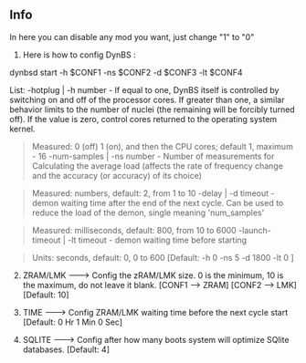 ## Info

In here you can disable any mod you want, just change "1" to "0"

1. Here is how to config DynBS :

dynbsd start -h $CONF1 -ns $CONF2 -d $CONF3 -lt $CONF4

List: 
-hotplug | -h number - If equal to one, DynBS itself is controlled by switching on and off of the processor cores. If greater than one, a similar behavior limits to the number of nuclei (the remaining will be forcibly turned off). If the value is zero, control cores returned to the operating system kernel. 

> Measured: 0 (off) 1 (on), and then the CPU cores; default 1, maximum - 16 
-num-samples | -ns number - Number of measurements for Calculating the average load (affects the rate of frequency change and the accuracy (or accuracy) of its choice) 

> Measured: numbers, default: 2, from 1 to 10 
-delay | -d timeout - demon waiting time after the end of the next cycle. Can be used to reduce the load of the demon, single meaning 'num_samples' 

> Measured: milliseconds, default: 800, from 10 to 6000 
-launch-timeout | -lt timeout - demon waiting time before starting 

> Units: seconds, default: 0, 0 to 600 
[Default: -h 0 -ns 5 -d 1800 -lt 0 ]

2. ZRAM/LMK ---> Config the zRAM/LMK size. 0 is the minimum, 10 is the maximum, do not leave it blank. [CONF1 --> ZRAM] [CONF2 --> LMK] [Default: 10]

3. TIME ---> Config ZRAM/LMK waiting time before the next cycle start [Default: 0 Hr 1 Min 0 Sec]

4. SQLITE ---> Config after how many boots system will optimize SQlite databases. [Default: 4]
